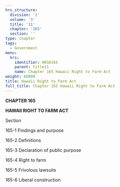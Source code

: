 ```yaml
---
hrs_structure:
  division: '1'
  volume: '3'
  title: '11'
  chapter: '165'
  section: ''
type: chapter
tags:
  - Government
menu:
  hrs:
    identifier: HRS0165
    parent: title11
    name: Chapter 165 Hawaii Right to Farm Act
weight: 60000
title: Hawaii Right to Farm Act
full_title: Chapter 165 Hawaii Right to Farm Act
---
```

**CHAPTER 165**

**HAWAII RIGHT TO FARM ACT**

Section

165-1 Findings and purpose

165-2 Definitions

165-3 Declaration of public purpose

165-4 Right to farm

165-5 Frivolous lawsuits

165-6 Liberal construction